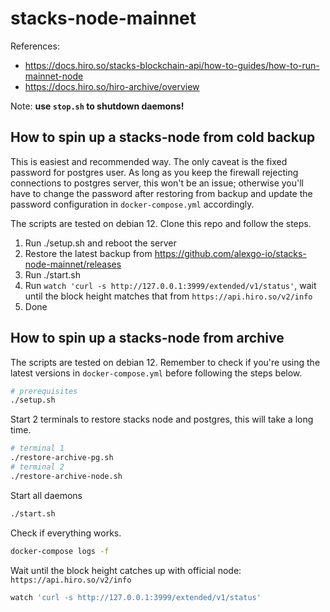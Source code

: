 # stacks-node-mainnet

References:

+ https://docs.hiro.so/stacks-blockchain-api/how-to-guides/how-to-run-mainnet-node
+ https://docs.hiro.so/hiro-archive/overview

Note: **use `stop.sh` to shutdown daemons!**

## How to spin up a stacks-node from cold backup

This is easiest and recommended way. The only caveat is the fixed password for postgres user. As long as you keep the firewall rejecting connections to postgres server, this won't be an issue; otherwise you'll have to change the password after restoring from backup and update the password configuration in `docker-compose.yml` accordingly.

The scripts are tested on debian 12. Clone this repo and follow the steps.

1. Run ./setup.sh and reboot the server
2. Restore the latest backup from https://github.com/alexgo-io/stacks-node-mainnet/releases
3. Run ./start.sh
4. Run `watch 'curl -s http://127.0.0.1:3999/extended/v1/status'`, wait until the block height matches that from `https://api.hiro.so/v2/info`
5. Done

## How to spin up a stacks-node from archive

The scripts are tested on debian 12. Remember to check if you're using the latest versions in `docker-compose.yml` before following the steps below.

```bash
# prerequisites
./setup.sh
```

Start 2 terminals to restore stacks node and postgres, this will take a long time.

```bash
# terminal 1
./restore-archive-pg.sh
# terminal 2
./restore-archive-node.sh
```

Start all daemons

```bash
./start.sh
```

Check if everything works.

```bash
docker-compose logs -f
```

Wait until the block height catches up with official node: `https://api.hiro.so/v2/info`

```bash
watch 'curl -s http://127.0.0.1:3999/extended/v1/status'
```
